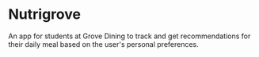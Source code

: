 # Nutrigrove
An app for students at Grove Dining to track and get recommendations for their daily meal based on the user's personal preferences.
